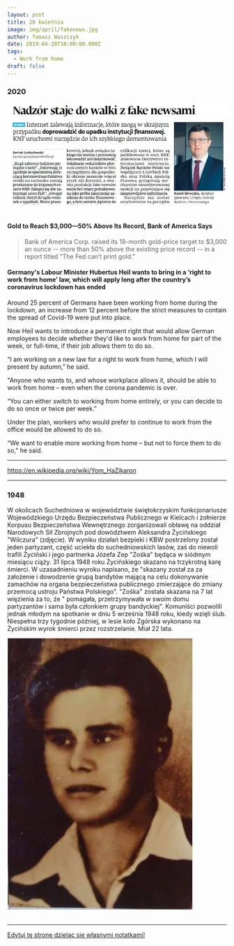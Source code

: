 ```yaml
---
layout: post
title: 28 kwietnia
image: img/april/fakenews.jpg
author: Tomasz Waszczyk
date: 2019-04-28T10:00:00.000Z
tags:
  - Work from home
draft: false
---
```


### 2020

<img src="./img/april/fakenews.jpg"><br><br>

#### Gold to Reach $3,000—50% Above Its Record, Bank of America Says

> Bank of America Corp. raised its 18-month gold-price target to $3,000 an ounce -- more than 50% above the existing price record -- in a report titled “The Fed can’t print gold.”

#### Germany's Labour Minister Hubertus Heil wants to bring in a ‘right to work from home’ law, which will apply long after the country’s coronavirus lockdown has ended

 Around 25 percent of Germans have been working from home during the lockdown, an increase from 12 percent before the strict measures to contain the spread of Covid-19 were put into place.

Now Heil wants to introduce a permanent right that would allow German employees to decide whether they'd like to work from home for part of the week, or full-time, if their job allows them to do so.

“I am working on a new law for a right to work from home, which I will present by autumn,” he said.  

"Anyone who wants to, and whose workplace allows it, should be able to work from home – even when the corona pandemic is over.

“You can either switch to working from home entirely, or you can decide to do so once or twice per week.”

Under the plan, workers who would prefer to continue to work from the office would be allowed to do so.

“We want to enable more working from home – but not to force them to do so," he said.

---

https://en.wikipedia.org/wiki/Yom_HaZikaron

---

### 1948

W okolicach Suchedniowa w województwie świętokrzyskim funkcjonariusze Wojewódzkiego Urzędu Bezpieczeństwa Publicznego w Kielcach i żołnierze Korpusu Bezpieczeństwa Wewnętrznego zorganizowali obławę na oddział Narodowych Sił Zbrojnych pod dowództwem Aleksandra Życińskiego "Wilczura" (zdjęcie). W wyniku działań bezpieki i KBW postrzelony został jeden partyzant, część uciekła do suchedniowskich lasów, zaś do niewoli trafili Życiński i jego partnerka Józefa Zep "Zośka" będąca w siódmym miesiącu ciąży.
31 lipca 1948 roku Życińskiego skazano na trzykrotną karę śmierci. W uzasadnieniu wyroku napisano, że "skazany został za za założenie i dowodzenie grupą bandytów mającą na celu dokonywanie zamachów na organa bezpieczeństwa publicznego zmierzające do zmiany przemocą ustroju Państwa Polskiego". "Zośka" została skazana na 7 lat więzienia za to, że " pomagała, przetrzymywała w swoim domu partyzantów i sama była członkiem grupy bandyckiej".
Komuniści pozwolili jednak młodym na spotkanie w dniu 5 września 1948 roku, kiedy wzięli ślub. Niespełna trzy tygodnie później, w lesie koło Zgórska wykonano na Życińskim wyrok śmierci przez rozstrzelanie. Miał 22 lata.

<img src="./img/april/zycinski.jpg"><br><br>

---

<a href="https://github.com/TomaszWaszczyk/historia.waszczyk.com/edit/master/src/content/april-28.md" target="_blank">Edytuj tę stronę dzieląc się własnymi notatkami!</a>
